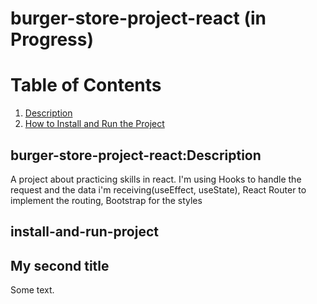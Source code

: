 # burger-store-project-react (in Progress)

# Table of Contents
1. [Description](#burger-store-project-react:Description)
2. [How to Install and Run the Project](#install-and-run-project)


## burger-store-project-react:Description
A project about practicing skills in react.
I'm using Hooks to handle the request and the data i'm receiving(useEffect, useState),
React Router to implement the routing,
Bootstrap for the styles 

## install-and-run-project


























## My second title
Some text.
